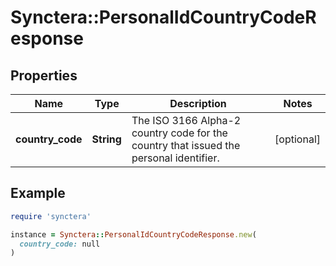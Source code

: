 # Synctera::PersonalIdCountryCodeResponse

## Properties

| Name | Type | Description | Notes |
| ---- | ---- | ----------- | ----- |
| **country_code** | **String** | The ISO 3166 Alpha-2 country code for the country that issued the personal identifier.  | [optional] |

## Example

```ruby
require 'synctera'

instance = Synctera::PersonalIdCountryCodeResponse.new(
  country_code: null
)
```

